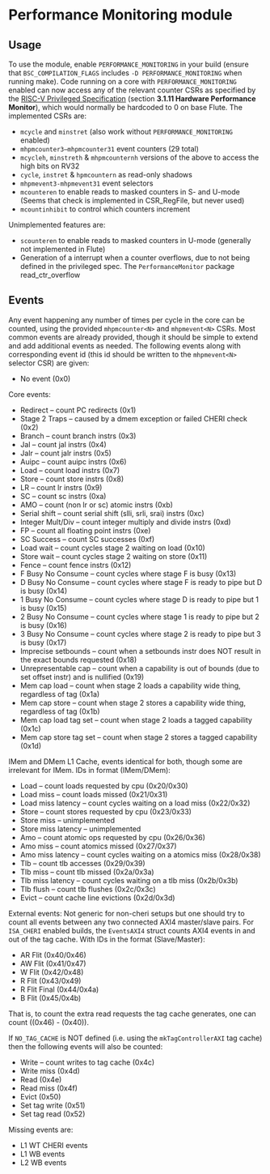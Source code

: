 # Performance Monitoring module
## Usage
To use the module, enable `PERFORMANCE_MONITORING` in your build (ensure that `BSC_COMPILATION_FLAGS` includes `-D PERFORMANCE_MONITORING` when running make).
Code running on a core with `PERFORMANCE_MONITORING` enabled can now access any of the relevant counter CSRs as specified by the [RISC-V Privileged Specification](https://riscv.org/technical/specifications/) (section __3.1.11 Hardware Performance Monitor__), which would normally be hardcoded to 0 on base Flute.
The implemented CSRs are:
- `mcycle` and `minstret` (also work without `PERFORMANCE_MONITORING` enabled)
- `mhpmcounter3–mhpmcounter31` event counters (29 total)
- `mcycleh`, `minstreth` & `mhpmcounternh` versions of the above to access the high bits on RV32
- `cycle`, `instret` & `hpmcountern` as read-only shadows
- `mhpmevent3-mhpmevent31` event selectors
- `mcounteren` to enable reads to masked counters in S- and U-mode (Seems that check is implemented in CSR_RegFile, but never used)
- `mcountinhibit` to control which counters increment

Unimplemented features are:
- `scounteren` to enable reads to masked counters in U-mode (generally not implemented in Flute)
- Generation of a interrupt when a counter overflows, due to not being defined in the privileged spec. The `PerformanceMonitor` package  read_ctr_overflow

## Events
Any event happening any number of times per cycle in the core can be counted, using the provided `mhpmcounter<N>` and `mhpmevent<N>` CSRs. Most common events are already provided, though it should be simple to extend and add additional events as needed.
The following events along with corresponding event id (this id should be written to the `mhpmevent<N>` selector CSR) are given:
- No event (0x0)

Core events:
- Redirect &ndash; count PC redirects (0x1)
- Stage 2 Traps &ndash; caused by a dmem exception or failed CHERI check (0x2)
- Branch &ndash; count branch instrs (0x3)
- Jal &ndash; count jal instrs (0x4)
- Jalr &ndash; count jalr instrs (0x5)
- Auipc &ndash; count auipc instrs (0x6)
- Load &ndash; count load instrs (0x7)
- Store &ndash; count store instrs (0x8)
- LR &ndash; count lr instrs (0x9)
- SC &ndash; count sc instrs (0xa)
- AMO &ndash; count (non lr or sc) atomic instrs (0xb)
- Serial shift &ndash; count serial shift (slli, srli, srai) instrs (0xc)
- Integer Mult/Div &ndash; count integer multiply and divide instrs (0xd)
- FP &ndash; count all floating point instrs (0xe)
- SC Success &ndash; count SC successes (0xf)
- Load wait &ndash; count cycles stage 2 waiting on load (0x10)
- Store wait &ndash; count cycles stage 2 waiting on store (0x11)
- Fence &ndash; count fence instrs (0x12)
- F Busy No Consume &ndash; count cycles where stage F is busy (0x13)
- D Busy No Consume &ndash; count cycles where stage F is ready to pipe but D is busy (0x14)
- 1 Busy No Consume &ndash; count cycles where stage D is ready to pipe but 1 is busy (0x15)
- 2 Busy No Consume &ndash; count cycles where stage 1 is ready to pipe but 2 is busy (0x16)
- 3 Busy No Consume &ndash; count cycles where stage 2 is ready to pipe but 3 is busy (0x17)
- Imprecise setbounds &ndash; count when a setbounds instr does NOT result in the exact bounds requested (0x18)
- Unrepresentable cap &ndash; count when a capability is out of bounds (due to set offset instr) and is nullified (0x19)
- Mem cap load &ndash; count when stage 2 loads a capability wide thing, regardless of tag (0x1a)
- Mem cap store &ndash; count when stage 2 stores a capability wide thing, regardless of tag (0x1b)
- Mem cap load tag set &ndash; count when stage 2 loads a tagged capability (0x1c)
- Mem cap store tag set &ndash; count when stage 2 stores a tagged capability (0x1d)

IMem and DMem L1 Cache, events identical for both, though some are irrelevant for IMem. IDs in format (IMem/DMem):
- Load &ndash; count loads requested by cpu (0x20/0x30)
- Load miss &ndash; count loads missed (0x21/0x31)
- Load miss latency &ndash; count cycles waiting on a load miss (0x22/0x32)
- Store &ndash; count stores requested by cpu (0x23/0x33)
- Store miss &ndash; unimplemented
- Store miss latency &ndash; unimplemented
- Amo &ndash; count atomic ops requested by cpu (0x26/0x36)
- Amo miss &ndash; count atomics missed (0x27/0x37)
- Amo miss latency &ndash; count cycles waiting on a atomics miss (0x28/0x38)
- Tlb &ndash; count tlb accesses (0x29/0x39)
- Tlb miss &ndash; count tlb missed (0x2a/0x3a)
- Tlb miss latency &ndash; count cycles waiting on a tlb miss (0x2b/0x3b)
- Tlb flush &ndash; count tlb flushes (0x2c/0x3c)
- Evict &ndash; count cache line evictions (0x2d/0x3d)

External events:
Not generic for non-cheri setups but one should try to count all events between any two connected AXI4 master/slave pairs.
For `ISA_CHERI` enabled builds, the `EventsAXI4` struct counts AXI4 events in and out of the tag cache. With IDs in the format (Slave/Master):
- AR Flit (0x40/0x46)
- AW Flit (0x41/0x47)
- W Flit (0x42/0x48)
- R Flit (0x43/0x49)
- R Flit Final (0x44/0x4a)
- B Flit (0x45/0x4b)

That is, to count the extra read requests the tag cache generates, one can count ((0x46) - (0x40)).

If `NO_TAG_CACHE` is NOT defined (i.e. using the `mkTagControllerAXI` tag cache) then the following events will also be counted:
- Write &ndash; count writes to tag cache (0x4c)
- Write miss (0x4d)
- Read (0x4e)
- Read miss (0x4f)
- Evict (0x50)
- Set tag write (0x51)
- Set tag read (0x52)

Missing events are:
- L1 WT CHERI events
- L1 WB events
- L2 WB events